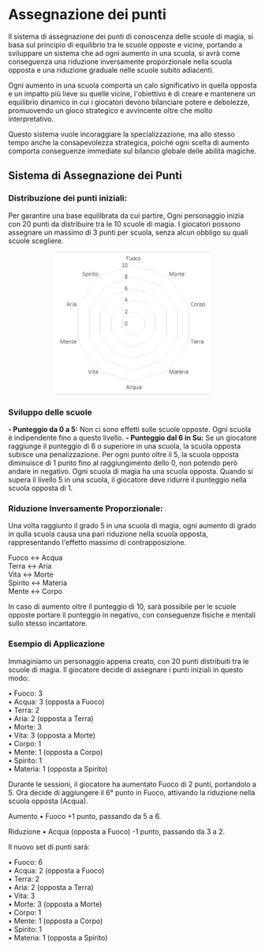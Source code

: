 # Assegnazione dei punti
Il sistema di assegnazione dei punti di conoscenza delle scuole di magia, si basa sul principio di equilibrio tra le scuole opposte e vicine, portando a sviluppare un sistema che ad ogni aumento in una scuola, si avrà come conseguenza una riduzione inversamente proporzionale nella scuola opposta e una riduzione graduale nelle scuole subito adiacenti.

Ogni aumento in una scuola comporta un calo significativo in quella opposta e un impatto più lieve su quelle vicine, l'obiettivo è di creare e mantenere un equilibrio dinamico in cui i giocatori devono bilanciare potere e debolezze, promuovendo un gioco strategico e avvincente oltre che molto interpretativo.

Questo sistema vuole incoraggiare la specializzazione, ma allo stesso tempo anche la consapevolezza strategica, poiché ogni scelta di aumento comporta conseguenze immediate sul bilancio globale delle abilità magiche.

## Sistema di Assegnazione dei Punti

### Distribuzione dei punti iniziali:  
Per garantire una base equilibrata da cui partire, Ogni personaggio inizia con 20 punti da distribuire tra le 10 scuole di magia. I giocatori possono assegnare un massimo di 3 punti per scuola, senza alcun obbligo su quali scuole scegliere.  
  
<center>
  <img src="Schema_Scuole.png" alt="Schema Scuole">
</center>
  
### Sviluppo delle scuole
 **- Punteggio da 0 a 5:** Non ci sono effetti sulle scuole opposte. Ogni scuola è indipendente fino a questo livello.
 **- Punteggio dal 6 in Su:** Se un giocatore raggiunge il punteggio di 6 o superiore in una scuola, la scuola opposta subisce una penalizzazione. Per ogni punto oltre il 5, la scuola opposta diminuisce di 1 punto fino al raggiungimento dello 0, non potendo però andare in negativo. Ogni scuola di magia ha una scuola opposta. Quando si supera il livello 5 in una scuola, il giocatore deve ridurre il punteggio nella scuola opposta di 1.  

### Riduzione Inversamente Proporzionale:  
Una volta raggiunto il grado 5 in una scuola di magia, ogni aumento di grado in qulla scuola causa una pari riduzione nella scuola opposta, rappresentando l'effetto massimo di contrapposizione.

Fuoco ↔ Acqua  
Terra ↔ Aria  
Vita ↔ Morte  
Spirito ↔ Materia  
Mente ↔ Corpo  

In caso di aumento oltre il punteggio di 10, sarà possibile per le scuole opposte portare il punteggio in negativo, con conseguenze fisiche e mentali sullo stesso incantatore.

### Esempio di Applicazione
Immaginiamo un personaggio appena creato, con 20 punti distribuiti tra le scuole di magia. Il giocatore decide di assegnare i punti iniziali in questo modo:  

•	Fuoco: 3  
•	Acqua: 3 (opposta a Fuoco)  
•	Terra: 2  
•	Aria: 2 (opposta a Terra)  
•	Morte: 3  
•	Vita: 3 (opposta a Morte)  
•	Corpo: 1  
•	Mente: 1 (opposta a Corpo)  
•	Spirito: 1  
•	Materia: 1 (opposta a Spirito)  

Durante le sessioni, il giocatore ha aumentato Fuoco di 2 punti, portandolo a 5. Ora decide di aggiungere il 6° punto in Fuoco, attivando la riduzione nella scuola opposta (Acqua).

Aumento
•	Fuoco +1 punto, passando da 5 a 6.

Riduzione
•	Acqua (opposta a Fuoco) -1 punto, passando da 3 a 2.

Il nuovo set di punti sarà:

•	Fuoco: 6  
•	Acqua: 2 (opposta a Fuoco)  
•	Terra: 2  
•	Aria: 2 (opposta a Terra)  
•	Vita: 3  
•	Morte: 3 (opposta a Morte)  
•	Corpo: 1  
•	Mente: 1 (opposta a Corpo)  
•	Spirito: 1  
•	Materia: 1 (opposta a Spirito)  
